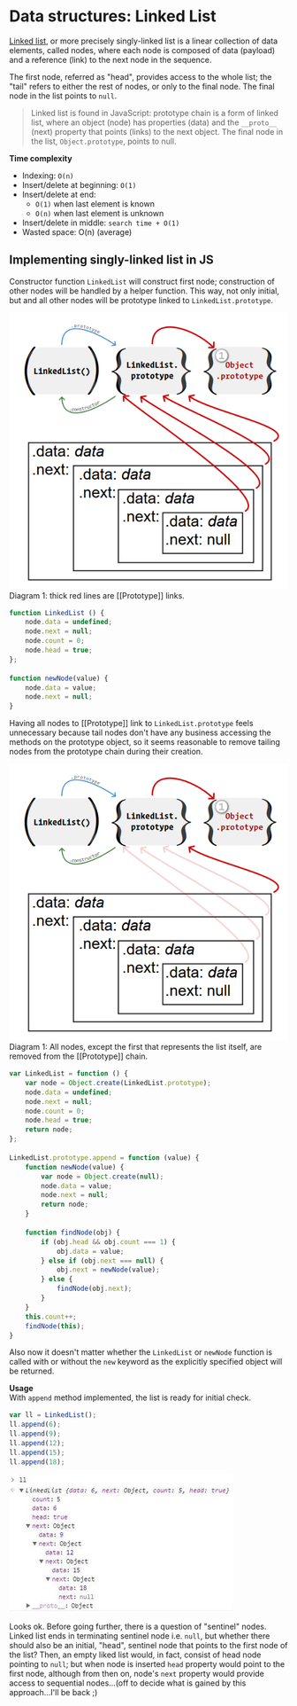 # Data structures: Linked List

[Linked list](https://www.wikiwand.com/en/Linked_list), or more precisely singly-linked list is a linear collection of data elements, called nodes, where each node is composed of data (payload) and a reference (link) to the next node in the sequence.

The first node, referred as "head", provides access to the whole list; the "tail" refers to either the rest of nodes, or only to the final node. The final node in the list points to `null`.

> Linked list is found in JavaScript: prototype chain is a form of linked list, where an object (node) has properties (data) and the `__proto__` (next) property that points (links) to the next object. The final node in the list, `Object.prototype`, points to null.

**Time complexity**     
- Indexing: `O(n)`
- Insert/delete at beginning: `O(1)`
- Insert/delete at end:   
  - `O(1)` when last element is known    
  - `O(n)` when last element is unknown   
- Insert/delete in middle: `search time + O(1)`
- Wasted space: O(n) (average)


## Implementing singly-linked list in JS

Constructor function `LinkedList` will construct first node; construction of other nodes will be handled by a helper function. This way, not only initial, but and all other nodes will be prototype linked to `LinkedList.prototype`.


![Linked list diagram 1][ll1]     
Diagram 1: thick red lines are [[Prototype]] links.


```js
function LinkedList () {
    node.data = undefined;
    node.next = null;
    node.count = 0;
    node.head = true;
};

function newNode(value) {
    node.data = value;
    node.next = null;
}
```

Having all nodes to [[Prototype]] link to `LinkedList.prototype` feels unnecessary because tail nodes don't have any business accessing the methods on the prototype object, so it seems reasonable to remove tailing nodes from the prototype chain during their creation.


![Linked list diagram 2][ll2]    
Diagram 1: All nodes, except the first that represents the list itself, are removed from the [[Prototype]] chain.



```js
var LinkedList = function () {
    var node = Object.create(LinkedList.prototype);
    node.data = undefined;
    node.next = null;
    node.count = 0;
    node.head = true;
    return node;
};

LinkedList.prototype.append = function (value) {
    function newNode(value) {
        var node = Object.create(null);
        node.data = value;
        node.next = null;
        return node;
    }

    function findNode(obj) {
        if (obj.head && obj.count === 1) {
            obj.data = value;
        } else if (obj.next === null) {
            obj.next = newNode(value);
        } else {
            findNode(obj.next);
        }
    }
    this.count++;
    findNode(this);
}
```
Also now it doesn't matter whether the `LinkedList` or `newNode` function is called with or without the `new` keyword as the explicitly specified object will be returned.



**Usage**   
With `append` method implemented, the list is ready for initial check.

```js
var ll = LinkedList();
ll.append(6);
ll.append(9);
ll.append(12);
ll.append(15);
ll.append(18);
```

![Linked list initial check][ll3]

Looks ok. Before going further, there is a question of "sentinel" nodes. Linked list ends in terminating sentinel node i.e. `null`, but whether there should also be an initial, "head", sentinel node that points to the first node of the list? Then, an empty liked list would, in fact, consist of head node pointing to `null`; but when node is inserted `head` property would point to the first node, although from then on, node's `next` property would provide access to sequential nodes...(off to decide what is gained by this approach...I'll be back ;)





[ll1]: https://github.com/mandober/js-data-structures/blob/master/linked-list/linked-list-1.png?raw=true
[ll2]: https://github.com/mandober/js-data-structures/blob/master/linked-list/linked-list-2.png?raw=true
[ll3]: https://github.com/mandober/js-data-structures/blob/master/linked-list/linked-list-3.jpg?raw=true